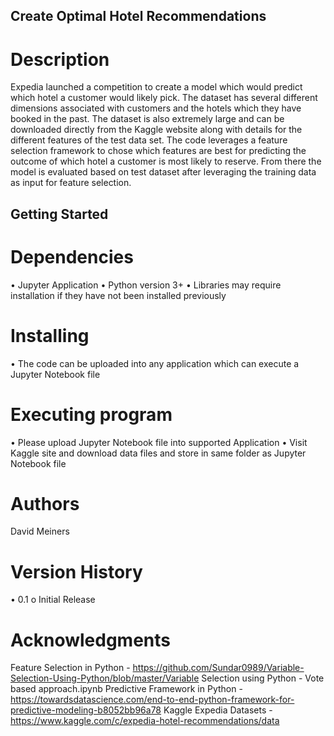 ## Create Optimal Hotel Recommendations

# Description
Expedia launched a competition to create a model which would predict which hotel a customer would likely pick. The dataset has several different dimensions associated with customers and the hotels which they have booked in the past.  The dataset is also extremely large and can be downloaded directly from the Kaggle website along with details for the different features of the test data set.  The code leverages a feature selection framework to chose which features are best for predicting the outcome of which hotel a customer is most likely to reserve.  From there the model is evaluated based on test dataset after leveraging the training data as input for feature selection.

## Getting Started

# Dependencies
•	Jupyter Application 
•	Python version 3+
•	Libraries may require installation if they have not been installed previously

# Installing
•	The code can be uploaded into any application which can execute a Jupyter Notebook file

# Executing program
•	Please upload Jupyter Notebook file into supported Application
•	Visit Kaggle site and download data files and store in same folder as Jupyter Notebook file

# Authors
David Meiners

# Version History
•	0.1
o	Initial Release

# Acknowledgments
Feature Selection in Python - https://github.com/Sundar0989/Variable-Selection-Using-Python/blob/master/Variable Selection using Python - Vote based approach.ipynb
Predictive Framework in Python - https://towardsdatascience.com/end-to-end-python-framework-for-predictive-modeling-b8052bb96a78
Kaggle Expedia Datasets - https://www.kaggle.com/c/expedia-hotel-recommendations/data
